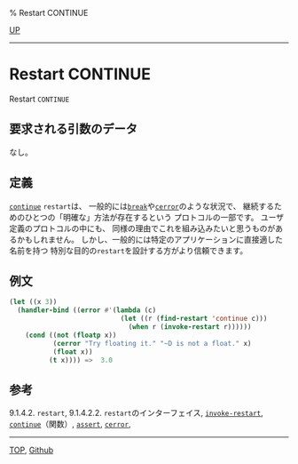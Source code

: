 % Restart CONTINUE

[UP](9.2.html)  

---

# Restart **CONTINUE**


Restart `CONTINUE`


## 要求される引数のデータ

なし。


## 定義

[`continue`](9.2.continue-restart.html) `restart`は、
一般的には[`break`](9.2.break.html)や[`cerror`](9.2.cerror.html)のような状況で、
継続するためのひとつの「明確な」方法が存在するという
プロトコルの一部です。
ユーザ定義のプロトコルの中にも、
同様の理由でこれを組み込みたいと思うものがあるかもしれません。
しかし、一般的には特定のアプリケーションに直接適した名前を持つ
特別な目的の`restart`を設計する方がより信頼できます。


## 例文

```lisp
(let ((x 3))
  (handler-bind ((error #'(lambda (c)
                            (let ((r (find-restart 'continue c)))
                              (when r (invoke-restart r))))))
    (cond ((not (floatp x))
           (cerror "Try floating it." "~D is not a float." x)
           (float x))
          (t x)))) =>  3.0
```


## 参考

9.1.4.2. `restart`,
9.1.4.2.2. `restart`のインターフェイス,
[`invoke-restart`](9.2.invoke-restart.html),
[`continue`](9.2.restart-function.html)（関数）,
[`assert`](9.2.assert.html),
[`cerror`](9.2.cerror.html),


---
[TOP](index.html),  [Github](https://github.com/nptcl/npt-japanese)

